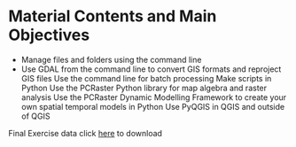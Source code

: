 # Material Contents and Main Objectives

 * Manage files and folders using the command line
 * Use GDAL from the command line to convert GIS formats and reproject GIS files
  Use the command line for batch processing
  Make scripts in Python
  Use the PCRaster Python library for map algebra and raster analysis
  Use the PCRaster Dynamic Modelling Framework to create your own spatial temporal models in Python
  Use PyQGIS in QGIS and outside of QGIS



Final Exercise data 
click [here](https://surfdrive.surf.nl/files/index.php/s/qnYesdEWUIzTAHx) to download
